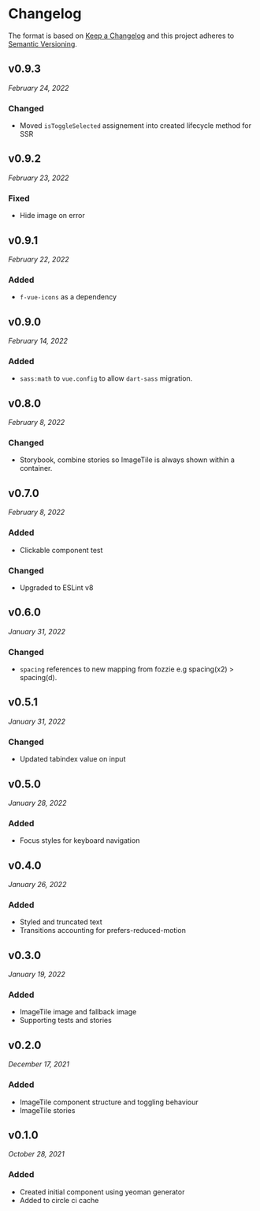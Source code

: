 # Changelog

The format is based on [Keep a Changelog](http://keepachangelog.com/en/1.0.0/)
and this project adheres to [Semantic Versioning](http://semver.org/spec/v2.0.0.html).

v0.9.3
------------------------------
*February 24, 2022*

### Changed
        
- Moved `isToggleSelected` assignement into created lifecycle method for SSR


v0.9.2
------------------------------
*February 23, 2022*

### Fixed
- Hide image on error

v0.9.1
------------------------------
*February 22, 2022*

### Added
- `f-vue-icons` as a dependency

v0.9.0
------------------------------
*February 14, 2022*

### Added
- `sass:math` to `vue.config` to allow `dart-sass` migration.


v0.8.0
------------------------------
*February 8, 2022*

### Changed
- Storybook, combine stories so ImageTile is always shown within a container.


v0.7.0
------------------------------
*February 8, 2022*

### Added
- Clickable component test

### Changed
- Upgraded to ESLint v8


v0.6.0
------------------------------
*January 31, 2022*

### Changed
- `spacing` references to new mapping from fozzie e.g spacing(x2) > spacing(d).


v0.5.1
------------------------------
*January 31, 2022*

### Changed
- Updated tabindex value on input

v0.5.0
------------------------------
*January 28, 2022*

### Added
- Focus styles for keyboard navigation


v0.4.0
------------------------------
*January 26, 2022*

### Added
- Styled and truncated text
- Transitions accounting for prefers-reduced-motion


v0.3.0
------------------------------
*January 19, 2022*

### Added
- ImageTile image and fallback image
- Supporting tests and stories


v0.2.0
------------------------------
*December 17, 2021*

### Added
- ImageTile component structure and toggling behaviour
- ImageTile stories

v0.1.0
------------------------------
*October 28, 2021*

### Added
- Created initial component using yeoman generator
- Added to circle ci cache
